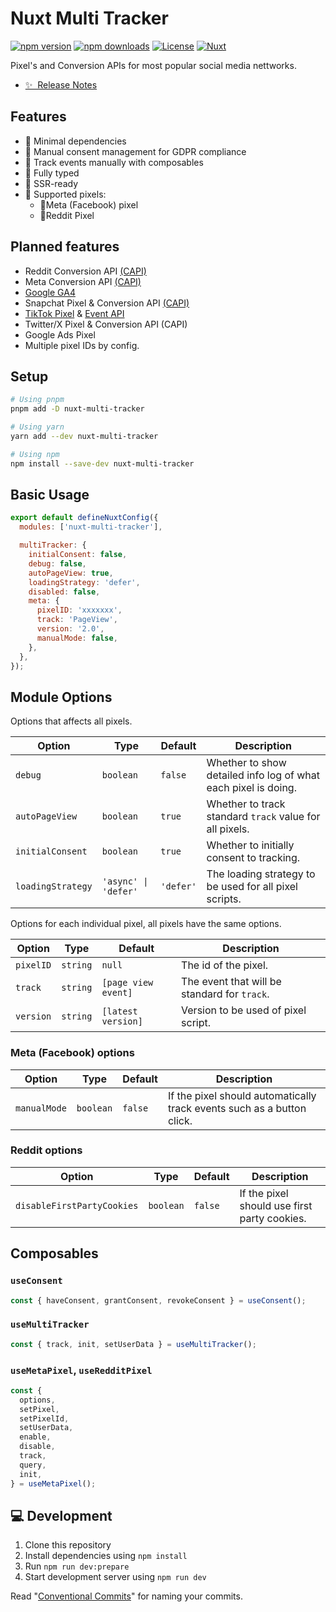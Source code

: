 # Nuxt Multi Tracker

[![npm version][npm-version-src]][npm-version-href]
[![npm downloads][npm-downloads-src]][npm-downloads-href]
[![License][license-src]][license-href]
[![Nuxt][nuxt-src]][nuxt-href]

Pixel's and Conversion APIs for most popular social media nettworks.

- [✨ &nbsp;Release Notes](/CHANGELOG.md)
  <!-- - [🏀 Online playground](https://stackblitz.com/github/your-org/nuxt-multi-tracker?file=playground%2Fapp.vue) -->
  <!-- - [📖 &nbsp;Documentation](https://example.com) -->

## Features

- 🔶 Minimal dependencies
- 🔶 Manual consent management for GDPR compliance
- 🔶 Track events manually with composables
- 🔶 Fully typed
- 🔶 SSR-ready
- 🔶 Supported pixels:
  - 🔹Meta (Facebook) pixel
  - 🔹Reddit Pixel

## Planned features

- Reddit Conversion API [(CAPI)](https://ads-api.reddit.com/docs/v2/#tag/Conversions)
- Meta Conversion API [(CAPI)](https://developers.facebook.com/docs/marketing-api/conversions-api/)
- [Google GA4](https://support.google.com/analytics/answer/9304153?hl=en)
- Snapchat Pixel & Conversion API [(CAPI)](https://businesshelp.snapchat.com/s/article/integrating-marketing-api?language=en_US)
- [TikTok Pixel](https://ads.tiktok.com/help/article/get-started-pixel?lang=en) & [Event API](https://ads.tiktok.com/help/article/events-api?redirected=2)
- Twitter/X Pixel & Conversion API (CAPI)
- Google Ads Pixel
- Multiple pixel IDs by config.

## Setup

```bash
# Using pnpm
pnpm add -D nuxt-multi-tracker

# Using yarn
yarn add --dev nuxt-multi-tracker

# Using npm
npm install --save-dev nuxt-multi-tracker
```

## Basic Usage

```js
export default defineNuxtConfig({
  modules: ['nuxt-multi-tracker'],

  multiTracker: {
    initialConsent: false,
    debug: false,
    autoPageView: true,
    loadingStrategy: 'defer',
    disabled: false,
    meta: {
      pixelID: 'xxxxxxx',
      track: 'PageView',
      version: '2.0',
      manualMode: false,
    },
  },
});
```

## Module Options

Options that affects all pixels.

| Option            | Type                 | Default   | Description                                                    |
| ----------------- | -------------------- | --------- | -------------------------------------------------------------- |
| `debug`           | `boolean`            | `false`   | Whether to show detailed info log of what each pixel is doing. |
| `autoPageView`    | `boolean`            | `true`    | Whether to track standard `track` value for all pixels.        |
| `initialConsent`  | `boolean`            | `true`    | Whether to initially consent to tracking.                      |
| `loadingStrategy` | `'async' \| 'defer'` | `'defer'` | The loading strategy to be used for all pixel scripts.         |

Options for each individual pixel, all pixels have the same options.

| Option    | Type     | Default             | Description                                  |
| --------- | -------- | ------------------- | -------------------------------------------- |
| `pixelID` | `string` | `null`              | The id of the pixel.                         |
| `track`   | `string` | `[page view event]` | The event that will be standard for `track`. |
| `version` | `string` | `[latest version]`  | Version to be used of pixel script.          |

### Meta (Facebook) options

| Option       | Type      | Default | Description                                                            |
| ------------ | --------- | ------- | ---------------------------------------------------------------------- |
| `manualMode` | `boolean` | `false` | If the pixel should automatically track events such as a button click. |

### Reddit options

| Option                     | Type      | Default | Description                                  |
| -------------------------- | --------- | ------- | -------------------------------------------- |
| `disableFirstPartyCookies` | `boolean` | `false` | If the pixel should use first party cookies. |

## Composables

### `useConsent`

```ts
const { haveConsent, grantConsent, revokeConsent } = useConsent();
```

### `useMultiTracker`

```ts
const { track, init, setUserData } = useMultiTracker();
```

### `useMetaPixel`, `useRedditPixel`

```ts
const {
  options,
  setPixel,
  setPixelId,
  setUserData,
  enable,
  disable,
  track,
  query,
  init,
} = useMetaPixel();
```

## 💻 Development

1. Clone this repository
2. Install dependencies using `npm install`
3. Run `npm run dev:prepare`
4. Start development server using `npm run dev`

Read "[Conventional Commits](https://www.conventionalcommits.org/en/v1.0.0/#summary)" for naming your commits.

<!-- Badges -->

[npm-version-src]: https://img.shields.io/npm/v/nuxt-multi-tracker/latest.svg?style=flat&colorA=18181B&colorB=28CF8D
[npm-version-href]: https://npmjs.com/package/nuxt-multi-tracker
[npm-downloads-src]: https://img.shields.io/npm/dm/nuxt-multi-tracker.svg?style=flat&colorA=18181B&colorB=28CF8D
[npm-downloads-href]: https://npmjs.com/package/nuxt-multi-tracker
[license-src]: https://img.shields.io/npm/l/nuxt-multi-tracker.svg?style=flat&colorA=18181B&colorB=28CF8D
[license-href]: https://npmjs.com/package/nuxt-multi-tracker
[nuxt-src]: https://img.shields.io/badge/Nuxt-18181B?logo=nuxt.js
[nuxt-href]: https://nuxt.com

